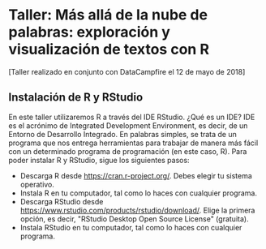 # Taller: Más allá de la nube de palabras: exploración y visualización de textos con R
[Taller realizado en conjunto con DataCampfire el 12 de mayo de 2018]

## Instalación de R y RStudio

En este taller utilizaremos R a través del IDE RStudio. ¿Qué es un IDE? IDE es el acrónimo de Integrated Development Environment, es decir, de un Entorno de Desarrollo Integrado. En palabras simples, se trata de un programa que nos entrega herramientas para trabajar de manera más fácil con un determinado programa de programación (en este caso, R). 
Para poder instalar R y RStudio, sigue los siguientes pasos:
* Descarga R desde https://cran.r-project.org/. Debes elegir tu sistema operativo.
* Instala R en tu computador, tal como lo haces con cualquier programa. 
* Descarga RStudio desde https://www.rstudio.com/products/rstudio/download/. Elige la primera opción, es decir, "RStudio Desktop
Open Source License" (gratuita). 
* Instala RStudio en tu computador, tal como lo haces con cualquier programa. 
